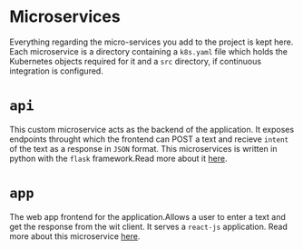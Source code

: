 # Microservices

Everything regarding the micro-services you add to the project is kept here. Each microservice is a directory containing a `k8s.yaml` file which holds the Kubernetes objects required for it and a `src` directory, if continuous integration is configured.

# `api`

This custom microservice acts as the backend of the application.
It exposes endpoints throught which the frontend can POST a text and recieve `intent` of the text as a response in `JSON` format.
This microservices is written in python with the `flask` framework.Read more about it [here](https://github.com/AkshayRaman97/wit_integration/blob/master/microservices/api/README.md).

# `app`
The web app frontend for the application.Allows a user to enter a text and get the response from the wit client.
It serves a `react-js` application.
Read more about this microservice [here](https://github.com/AkshayRaman97/wit_integration/blob/master/microservices/app/app/README.md).
